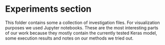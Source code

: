 # Experiments section

This folder contains some a collection of investigation files. For visualization
purposes we used Jupyter notebooks. These are the most interesting parts of our work
because they mostly contain the currently tested Keras model, some execution results
and notes on our methods we tried out.
